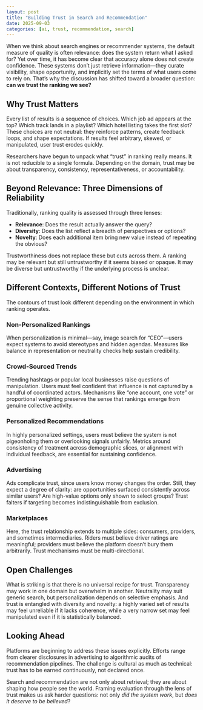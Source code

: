 ```yaml
---
layout: post
title: "Building Trust in Search and Recommendation"
date: 2025-09-03
categories: [ai, trust, recommendation, search]
---
```


When we think about search engines or recommender systems, the default measure of quality is often relevance: does the system return what I asked for? Yet over time, it has become clear that accuracy alone does not create confidence. These systems don’t just retrieve information—they curate visibility, shape opportunity, and implicitly set the terms of what users come to rely on. That’s why the discussion has shifted toward a broader question: **can we trust the ranking we see?**

## Why Trust Matters

Every list of results is a sequence of choices. Which job ad appears at the top? Which track lands in a playlist? Which hotel listing takes the first slot? These choices are not neutral: they reinforce patterns, create feedback loops, and shape expectations. If results feel arbitrary, skewed, or manipulated, user trust erodes quickly.

Researchers have begun to unpack what “trust” in ranking really means. It is not reducible to a single formula. Depending on the domain, trust may be about transparency, consistency, representativeness, or accountability.

## Beyond Relevance: Three Dimensions of Reliability

Traditionally, ranking quality is assessed through three lenses:

- **Relevance**: Does the result actually answer the query?
- **Diversity**: Does the list reflect a breadth of perspectives or options?
- **Novelty**: Does each additional item bring new value instead of repeating the obvious?

Trustworthiness does not replace these but cuts across them. A ranking may be relevant but still untrustworthy if it seems biased or opaque. It may be diverse but untrustworthy if the underlying process is unclear.

## Different Contexts, Different Notions of Trust

The contours of trust look different depending on the environment in which ranking operates.

### Non-Personalized Rankings
When personalization is minimal—say, image search for “CEO”—users expect systems to avoid stereotypes and hidden agendas. Measures like balance in representation or neutrality checks help sustain credibility.

### Crowd-Sourced Trends
Trending hashtags or popular local businesses raise questions of manipulation. Users must feel confident that influence is not captured by a handful of coordinated actors. Mechanisms like “one account, one vote” or proportional weighting preserve the sense that rankings emerge from genuine collective activity.

### Personalized Recommendations
In highly personalized settings, users must believe the system is not pigeonholing them or overlooking signals unfairly. Metrics around consistency of treatment across demographic slices, or alignment with individual feedback, are essential for sustaining confidence.

### Advertising
Ads complicate trust, since users know money changes the order. Still, they expect a degree of clarity: are opportunities surfaced consistently across similar users? Are high-value options only shown to select groups? Trust falters if targeting becomes indistinguishable from exclusion.

### Marketplaces
Here, the trust relationship extends to multiple sides: consumers, providers, and sometimes intermediaries. Riders must believe driver ratings are meaningful; providers must believe the platform doesn’t bury them arbitrarily. Trust mechanisms must be multi-directional.

## Open Challenges

What is striking is that there is no universal recipe for trust. Transparency may work in one domain but overwhelm in another. Neutrality may suit generic search, but personalization depends on selective emphasis. And trust is entangled with diversity and novelty: a highly varied set of results may feel unreliable if it lacks coherence, while a very narrow set may feel manipulated even if it is statistically balanced.

## Looking Ahead

Platforms are beginning to address these issues explicitly. Efforts range from clearer disclosures in advertising to algorithmic audits of recommendation pipelines. The challenge is cultural as much as technical: trust has to be earned continuously, not declared once.

Search and recommendation are not only about retrieval; they are about shaping how people see the world. Framing evaluation through the lens of trust makes us ask harder questions: not only *did the system work*, but *does it deserve to be believed*?